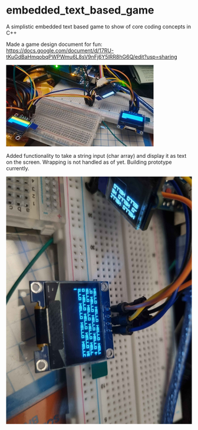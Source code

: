 # embedded_text_based_game
A simplistic embedded text based game to show of core coding concepts in C++

Made a game design document for fun: https://docs.google.com/document/d/17RU-tKuGdBaHmqobqPWPWmu6L8sV9nFj6Y5lRR8hG6Q/edit?usp=sharing


[![Reference Video of Looping Byte Sending Data](./media/thumbnail.png)](https://player.vimeo.com/video/1044744100)

Added functionality to take a string input (char array) and display it as text on the screen. Wrapping is not handled as of yet. Building prototype currently.

![HELLO HELLO HELLO](./media/hello%20hello%20hello%20hello.jpg)